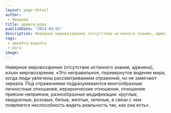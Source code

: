 ```yaml
---
layout: page-detail
author:
 - Яшодеви
title: дришти-доша
publishDate: "2024-09-01"
description: Неверное мировоззрение (отсутствие истинного знания, аджняна), изъян мировоззрения.
tags:
 - адвайта-веданта
 - йога
image: 
---
```


Неверное мировоззрение (отсутствие истинного знания, аджняна), изъян мировоззрения.
 «Это неправильное, перевернутое видение мира, когда люди увлечены рассматриванием отражений, но не замечают зеркала. Под отражениями подразумеваются многообразные личностные отношения, иерархические отношения, отношения приязни-неприязни, разнообразные модификации: круглые, квадратные, розовые, белые, желтые, зеленые, в связи с чем появляется неспособность видеть реальность так, как она есть».

